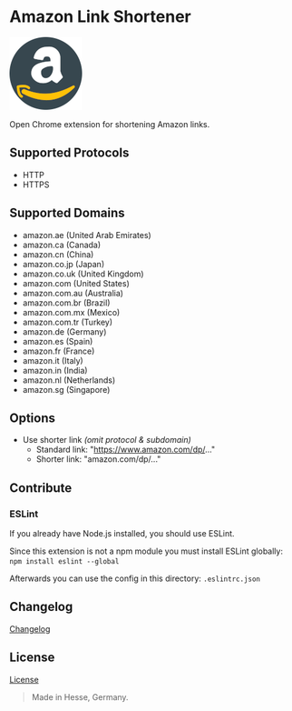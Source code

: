 # Amazon Link Shortener

![(Logo)](./icons/logo_128.png)

Open Chrome extension for shortening Amazon links.


## Supported Protocols

- HTTP
- HTTPS


## Supported Domains

- amazon.ae (United Arab Emirates)
- amazon.ca (Canada)
- amazon.cn (China)
- amazon.co.jp (Japan)
- amazon.co.uk (United Kingdom)
- amazon.com (United States)
- amazon.com.au (Australia)
- amazon.com.br (Brazil)
- amazon.com.mx (Mexico)
- amazon.com.tr (Turkey)
- amazon.de (Germany)
- amazon.es (Spain)
- amazon.fr (France)
- amazon.it (Italy)
- amazon.in (India)
- amazon.nl (Netherlands)
- amazon.sg (Singapore)


## Options

- Use shorter link *(omit protocol & subdomain)*
  - Standard link: "https://www.amazon.com/dp/..."
  - Shorter link: "amazon.com/dp/..."


## Contribute

### ESLint

If you already have Node.js installed, you should use ESLint.

Since this extension is not a npm module you must install ESLint globally:
`npm install eslint --global`

Afterwards you can use the config in this directory:
`.eslintrc.json`


## Changelog

[Changelog](./CHANGELOG.md)


## License

[License](./LICENSE)


> Made in Hesse, Germany.
